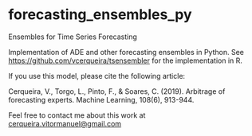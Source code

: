 # forecasting_ensembles_py
Ensembles for Time Series Forecasting

Implementation of ADE and other forecasting ensembles in Python.
See https://github.com/vcerqueira/tsensembler for the implementation in R.

If you use this model, please cite the following article:

Cerqueira, V., Torgo, L., Pinto, F., & Soares, C. (2019). Arbitrage of forecasting experts. Machine Learning, 108(6), 913-944.


Feel free to contact me about this work at cerqueira.vitormanuel@gmail.com
